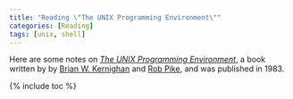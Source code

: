 ```yaml
---
title: "Reading \"The UNIX Programming Environment\""
categories: [Reading]
tags: [unix, shell]
---
```


Here are some notes on [*The UNIX Programming Environment*](https://www.amazon.com/Unix-Programming-Environment-Prentice-Hall-Software/dp/013937681X), a book written by by [Brian W. Kernighan](https://www.cs.princeton.edu/~bwk/) and [Rob Pike](https://twitter.com/rob_pike), and was published in 1983.

{% include toc %}
